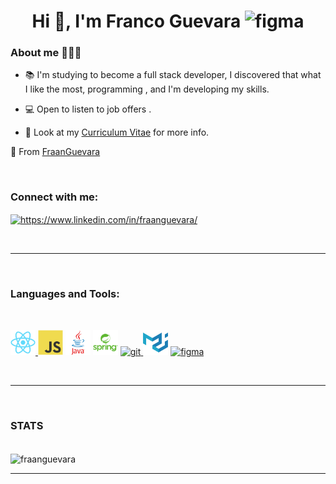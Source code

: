 **<h1 align="center">Hi 👋, I'm Franco Guevara <img src="https://roc21cdn-roc21.netdna-ssl.com/blog/wp-content/uploads/2020/01/iconos-animados-3.gif" alt="figma" width="40" height="40"/></h1>**

### **About me 🙋🏻‍♂️**

- 📚  I'm studying to become a full stack developer, I discovered that what I like the most, programming , and I'm developing my skills. 

- 💻  Open to listen to job offers . 

- 📝  Look at my [Curriculum Vitae](https://drive.google.com/file/d/17ujoK2ON_o92_oyyAR6yIcAK7d0zpemo/view?usp=sharing) for more info. 

💫 From [FraanGuevara](https://github.com/FraanGuevara)

<br>

### **Connect with me:**


<p align="left"><a href="https://www.linkedin.com/in/fraanguevara/" target="blank">
<img align="center" src="https://img.icons8.com/color/2x/linkedin-2--v2.gif" alt="https://www.linkedin.com/in/fraanguevara/" height="40" width="40" /></a>
</p>
<br>

<hr>

<br>

### **Languages and Tools:**

<br>

<p align="left"> 
<a href="https://es.reactjs.org" target="_blank" rel="noreferrer"> <img src="https://raw.githubusercontent.com/devicons/devicon/master/icons/react/react-original.svg" alt="react" width="40" height="40"/> </a>
<a href="https://developer.mozilla.org/en-US/docs/Web/JavaScript" target="_blank" rel="noreferrer"><img src="https://raw.githubusercontent.com/devicons/devicon/master/icons/javascript/javascript-original.svg" alt="javascript" width="40" height="40"/></a>
<a href="https://www.java.com/es/" target="_blank" rel="noreferrer"><img src="https://raw.githubusercontent.com/devicons/devicon/master/icons/java/java-original-wordmark.svg" alt="Java" width="40" height="40"/></a>
<a href="https://spring.io" target="_blank" rel="noreferrer"><img src="https://raw.githubusercontent.com/devicons/devicon/master/icons/spring/spring-original-wordmark.svg" alt="Spring" width="40" height="40"/></a>
<a href="https://git-scm.com/" target="_blank" rel="noreferrer"><img src="https://www.vectorlogo.zone/logos/git-scm/git-scm-icon.svg" alt="git" width="40" height="40"/> </a>
<a href="https://mui.com" target="_blank" rel="noreferrer"><img src="https://raw.githubusercontent.com/devicons/devicon/master/icons/materialui/materialui-original.svg" alt="materialUI" width="40" height="40"/></a>
<a href="https://www.figma.com/" target="_blank" rel="noreferrer"><img src="https://www.vectorlogo.zone/logos/figma/figma-icon.svg" alt="figma" width="40" height="40"/></a>
  
</p>
<br>
<hr>
<br>

### **STATS**

<br>
<img align="center" src="https://github-readme-stats.vercel.app/api?username=fraanguevara&theme=highcontrast&show_icons=true&locale=en" alt="fraanguevara" />

<hr>
<br>

